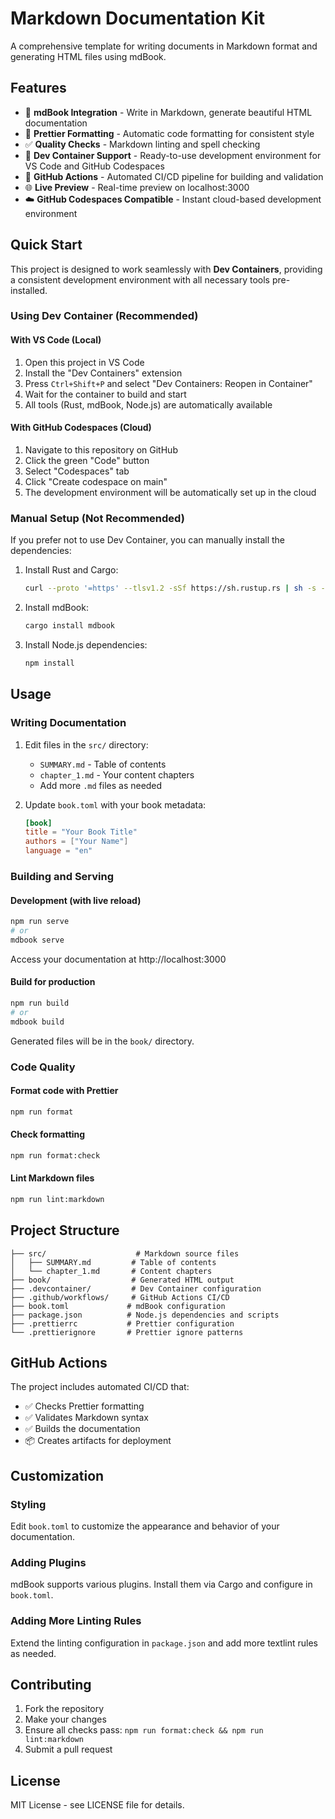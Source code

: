 # Markdown Documentation Kit

A comprehensive template for writing documents in Markdown format and generating HTML files using mdBook.

## Features

- 📝 **mdBook Integration** - Write in Markdown, generate beautiful HTML documentation
- 🎨 **Prettier Formatting** - Automatic code formatting for consistent style
- ✅ **Quality Checks** - Markdown linting and spell checking
- 🐳 **Dev Container Support** - Ready-to-use development environment for VS Code and GitHub Codespaces
- 🚀 **GitHub Actions** - Automated CI/CD pipeline for building and validation
- 🌐 **Live Preview** - Real-time preview on localhost:3000
- ☁️ **GitHub Codespaces Compatible** - Instant cloud-based development environment

## Quick Start

This project is designed to work seamlessly with **Dev Containers**, providing a consistent development environment with all necessary tools pre-installed.

### Using Dev Container (Recommended)

#### With VS Code (Local)

1. Open this project in VS Code
2. Install the "Dev Containers" extension
3. Press `Ctrl+Shift+P` and select "Dev Containers: Reopen in Container"
4. Wait for the container to build and start
5. All tools (Rust, mdBook, Node.js) are automatically available

#### With GitHub Codespaces (Cloud)

1. Navigate to this repository on GitHub
2. Click the green "Code" button
3. Select "Codespaces" tab
4. Click "Create codespace on main"
5. The development environment will be automatically set up in the cloud

### Manual Setup (Not Recommended)

If you prefer not to use Dev Container, you can manually install the dependencies:

1. Install Rust and Cargo:

   ```bash
   curl --proto '=https' --tlsv1.2 -sSf https://sh.rustup.rs | sh -s -- -y
   ```

2. Install mdBook:

   ```bash
   cargo install mdbook
   ```

3. Install Node.js dependencies:
   ```bash
   npm install
   ```

## Usage

### Writing Documentation

1. Edit files in the `src/` directory:

   - `SUMMARY.md` - Table of contents
   - `chapter_1.md` - Your content chapters
   - Add more `.md` files as needed

2. Update `book.toml` with your book metadata:
   ```toml
   [book]
   title = "Your Book Title"
   authors = ["Your Name"]
   language = "en"
   ```

### Building and Serving

#### Development (with live reload)

```bash
npm run serve
# or
mdbook serve
```

Access your documentation at http://localhost:3000

#### Build for production

```bash
npm run build
# or
mdbook build
```

Generated files will be in the `book/` directory.

### Code Quality

#### Format code with Prettier

```bash
npm run format
```

#### Check formatting

```bash
npm run format:check
```

#### Lint Markdown files

```bash
npm run lint:markdown
```

## Project Structure

```
├── src/                    # Markdown source files
│   ├── SUMMARY.md         # Table of contents
│   └── chapter_1.md       # Content chapters
├── book/                  # Generated HTML output
├── .devcontainer/         # Dev Container configuration
├── .github/workflows/     # GitHub Actions CI/CD
├── book.toml             # mdBook configuration
├── package.json          # Node.js dependencies and scripts
├── .prettierrc           # Prettier configuration
└── .prettierignore       # Prettier ignore patterns
```

## GitHub Actions

The project includes automated CI/CD that:

- ✅ Checks Prettier formatting
- ✅ Validates Markdown syntax
- ✅ Builds the documentation
- 📦 Creates artifacts for deployment

## Customization

### Styling

Edit `book.toml` to customize the appearance and behavior of your documentation.

### Adding Plugins

mdBook supports various plugins. Install them via Cargo and configure in `book.toml`.

### Adding More Linting Rules

Extend the linting configuration in `package.json` and add more textlint rules as needed.

## Contributing

1. Fork the repository
2. Make your changes
3. Ensure all checks pass: `npm run format:check && npm run lint:markdown`
4. Submit a pull request

## License

MIT License - see LICENSE file for details.
